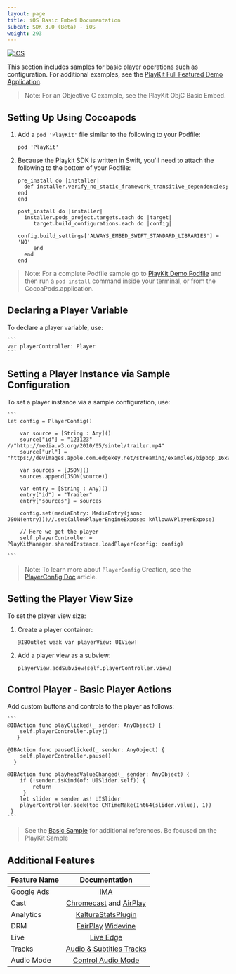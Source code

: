 ```yaml
---
layout: page
title: iOS Basic Embed Documentation
subcat: SDK 3.0 (Beta) - iOS
weight: 293
---
```


[![iOS](https://img.shields.io/badge/iOS-Supported-green.svg)](https://github.com/kaltura/playkit-ios)

This section includes samples for basic player operations such as configuration. For additional examples, see the [PlayKit Full Featured Demo Application](https://github.com/kaltura/playkit-ios-demo).

>Note: For an Objective C example, see the PlayKit ObjC Basic Embed.

## Setting Up Using Cocoapods

1. Add a `pod 'PlayKit'` file similar to the following to your Podfile:

    `pod 'PlayKit'`

2. Because the Playkit SDK is written in Swift, you'll need to attach the following to the bottom of your Podfile:
    
    ```
    pre_install do |installer|
      def installer.verify_no_static_framework_transitive_dependencies; end
    end

    post_install do |installer|
      installer.pods_project.targets.each do |target|
         target.build_configurations.each do |config|
                config.build_settings['ALWAYS_EMBED_SWIFT_STANDARD_LIBRARIES'] = 'NO'
         end
      end
    end
    ```
> Note: For a complete Podfile sample go to [PlayKit Demo Podfile](https://github.com/kaltura/playkit-ios-demo/blob/master/Podfile) and then run a `pod install` command inside your terminal, or from the CocoaPods.application.

## Declaring a Player Variable  

To declare a player variable, use:

    ```
    var playerController: Player
    ```

## Setting a Player Instance via Sample Configuration  

To set a player instance via a sample configuration, use:

    ```
    let config = PlayerConfig()
        
        var source = [String : Any]()
        source["id"] = "123123" //"http://media.w3.org/2010/05/sintel/trailer.mp4"
        source["url"] = "https://devimages.apple.com.edgekey.net/streaming/examples/bipbop_16x9/bipbop_16x9_variant.m3u8"
        
        var sources = [JSON]()
        sources.append(JSON(source))
        
        var entry = [String : Any]()
        entry["id"] = "Trailer"
        entry["sources"] = sources
        
        config.set(mediaEntry: MediaEntry(json: JSON(entry)))//.set(allowPlayerEngineExpose: kAllowAVPlayerExpose)
        
        // Here we get the player
        self.playerController = PlayKitManager.sharedInstance.loadPlayer(config: config)

    ```

>Note: To learn more about `PlayerConfig` Creation, see the [PlayerConfig Doc]() article.

## Setting the Player View Size  

To set the player view size:

1. Create a player container: 

    ```
    @IBOutlet weak var playerView: UIView!
    ```
2. Add a player view as a subview:

    ```
    playerView.addSubview(self.playerController.view)
    ```

## Control Player - Basic Player Actions  

Add custom buttons and controls to the player as follows:

    ```
    @IBAction func playClicked(_ sender: AnyObject) {
        self.playerController.play()
       }
    
    @IBAction func pauseClicked(_ sender: AnyObject) {
        self.playerController.pause()
      }
    
    @IBAction func playheadValueChanged(_ sender: AnyObject) {
        if (!sender.isKind(of: UISlider.self)) {
            return
         }
        let slider = sender as! UISlider
        playerController.seek(to: CMTimeMake(Int64(slider.value), 1))
     }
    ```

> See the [Basic Sample](https://github.com/kaltura/playkit-ios-samples) for additional references.
> Be focused on the PlayKit Sample

## Additional Features

| Feature Name |                                                           Documentation                                                           |
|--------------|:---------------------------------------------------------------------------------------------------------------------------------:|
| Google Ads   | [IMA](https://vpaas.kaltura.com/documentation/Mobile-Video-Player-SDKs/iOS_Ads.html)                               |
| Cast         | [Chromecast](https://vpaas.kaltura.com/documentation/Mobile-Video-Player-SDKs/iOS_GoogleCast.html)  and [AirPlay](https://vpaas.kaltura.com/documentation/Mobile-Video-Player-SDKs/iOS_AirPlay.html) |
| Analytics    | [KalturaStatsPlugin](https://vpaas.kaltura.com/documentation/Mobile-Video-Player-SDKs/iOS_KalturaStatsPlugin.html) |
| DRM          | [FairPlay]()  [Widevine]()                                                                                                  |
| Live         | [Live Edge](https://vpaas.kaltura.com/documentation/Mobile-Video-Player-SDKs/iOS_Live.html)                        |
| Tracks       | [Audio & Subtitles Tracks](https://vpaas.kaltura.com/documentation/Mobile-Video-Player-SDKs/iOS_Tracks.html)       |
| Audio Mode   |      [Control Audio Mode](https://vpaas.kaltura.com/documentation/Mobile-Video-Player-SDKs/iOS_AudioMode.html)     |
